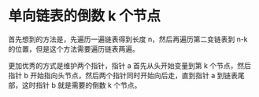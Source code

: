 # 单向链表的倒数 k 个节点

首先想到的方法是，先遍历一遍链表得到长度 n，然后再遍历第二变链表到 n-k 的位置，但是这个方法需要遍历链表两遍。

更加优秀的方式是维护两个指针，指针 a 首先从头开始变量到第 k 个节点，然后指针 b 开始指向头节点，然后两个指针同时开始向后走，直到指针 a 到链表尾部，这时指针 b 就是需要的倒数 k 个节点。
